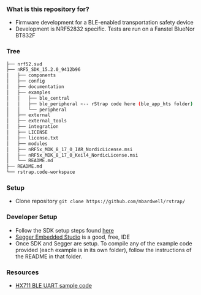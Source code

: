 
### What is this repository for? ###

* Firmware development for a BLE-enabled transportation safety device
* Development is NRF52832 specific. Tests are run on a Fanstel BlueNor BT832F

### Tree ###
```bash
├── nrf52.svd
├── nRF5_SDK_15.2.0_9412b96
│   ├── components
│   ├── config
│   ├── documentation
│   ├── examples
│   │   ├── ble_central
│   │   ├── ble_peripheral <-- rStrap code here (ble_app_hts folder)
│   │   └── peripheral
│   ├── external
│   ├── external_tools
│   ├── integration
│   ├── LICENSE
│   ├── license.txt
│   ├── modules
│   ├── nRF5x_MDK_8_17_0_IAR_NordicLicense.msi
│   ├── nRF5x_MDK_8_17_0_Keil4_NordicLicense.msi
│   └── README.md
├── README.md
└── rstrap.code-workspace
```


### Setup ###

* Clone repository
```git clone https://github.com/mbardwell/rstrap/```


### Developer Setup ###

* Follow the SDK setup steps found [here](https://infocenter.nordicsemi.com/index.jsp?topic=%2Fcom.nordic.infocenter.sdk52.v0.9.1%2Findex.html)
* [Segger Embedded Studio](https://www.segger.com/products/development-tools/embedded-studio/) is a good, free, IDE
* Once SDK and Segger are setup. To compile any of the example code provided (each example is in its own folder), follow the instructions of the README in that folder.


### Resources ###

* [HX711 BLE UART sample code](https://devzone.nordicsemi.com/f/nordic-q-a/40271/timer-issue-with-hx711---stopped-by-vector-catch-error)
